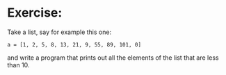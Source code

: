 # Exercise:
Take a list, say for example this one:

	a = [1, 2, 5, 8, 13, 21, 9, 55, 89, 101, 0]
and write a program that prints out all the elements of the list that are less than 10.